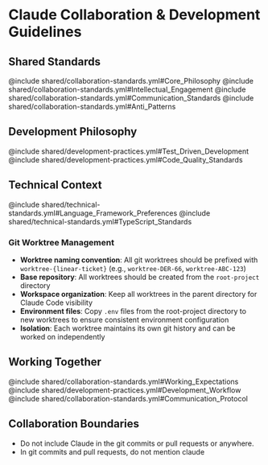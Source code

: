# Claude Collaboration & Development Guidelines

## Shared Standards
@include shared/collaboration-standards.yml#Core_Philosophy
@include shared/collaboration-standards.yml#Intellectual_Engagement
@include shared/collaboration-standards.yml#Communication_Standards
@include shared/collaboration-standards.yml#Anti_Patterns

## Development Philosophy
@include shared/development-practices.yml#Test_Driven_Development
@include shared/development-practices.yml#Code_Quality_Standards

## Technical Context
@include shared/technical-standards.yml#Language_Framework_Preferences
@include shared/technical-standards.yml#TypeScript_Standards

### Git Worktree Management
- **Worktree naming convention**: All git worktrees should be prefixed with `worktree-{linear-ticket}` (e.g., `worktree-DER-66`, `worktree-ABC-123`)
- **Base repository**: All worktrees should be created from the `root-project` directory
- **Workspace organization**: Keep all worktrees in the parent directory for Claude Code visibility
- **Environment files**: Copy `.env` files from the root-project directory to new worktrees to ensure consistent environment configuration
- **Isolation**: Each worktree maintains its own git history and can be worked on independently

## Working Together
@include shared/collaboration-standards.yml#Working_Expectations
@include shared/development-practices.yml#Development_Workflow
@include shared/collaboration-standards.yml#Communication_Protocol

## Collaboration Boundaries
- Do not include Claude in the git commits or pull requests or anywhere.
- In git commits and pull requests, do not mention claude